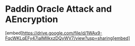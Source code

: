 # Paddin Oracle Attack and AEncryption

[embed]https://drive.google.com/file/d/1WAx9-FqcWKLqEFy47iaIMlIkxzDQyWV7/view?usp=sharing[embed]
